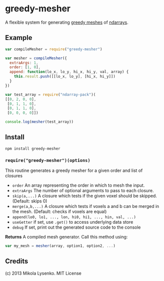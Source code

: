 greedy-mesher
=============
A flexible system for generating [greedy meshes](http://0fps.wordpress.com/2012/07/07/meshing-minecraft-part-2/) of [ndarrays](https://github.com/mikolalysenko/ndarray).

## Example

```javascript
var compileMesher = require("greedy-mesher")

var mesher = compileMesher({
  extraArgs: 1,
  order: [1, 0],
  append: function(lo_x, lo_y, hi_x, hi_y, val, array) {
    this.result.push([[lo_x, lo_y], [hi_x, hi_y]])
  }
})

var test_array = require("ndarray-pack")(
[[0, 2, 0, 0],
 [0, 1, 1, 0],
 [0, 1, 1, 0],
 [0, 0, 0, 0]])

console.log(mesher(test_array))
```

## Install

    npm install greedy-mesher
    
### `require("greedy-mesher")(options)`
This routine generates a greedy mesher for a given order and list of closures

* `order` An array representing the order in which to mesh the input.
* `extraArgs` The number of optional arguments to pass to each closure.
* `skip(a,...)` A closure which tests if the given voxel should be skipped.  (Default: skips 0)
* `merge(a,b,...)` A closure which tests if voxels a and b can be merged in the mesh.  (Default: checks if voxels are equal)
* `append(lo0, lo1, ..., lon, hi0, hi1, ..., hin, val, ...)`
* `useGetter` if set, use `.get()` to access underlying data store
* `debug` If set, print out the generated source code to the console

**Returns** A compiled mesh generator.  Call this method using:

```javascript
var my_mesh = mesher(array, option1, option2, ...)
```

## Credits
(c) 2013 Mikola Lysenko. MIT License

